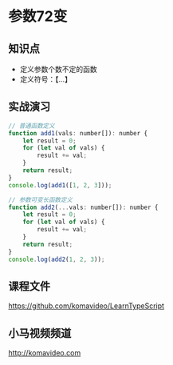 参数72变
========

## 知识点

* 定义参数个数不定的函数
* 定义符号：【...】

## 实战演习

~~~js
// 普通函数定义
function add1(vals: number[]): number {
    let result = 0;
    for (let val of vals) {
        result += val;
    }
    return result;
}
console.log(add1([1, 2, 3]));

// 参数可变长函数定义
function add2(...vals: number[]): number {
    let result = 0;
    for (let val of vals) {
        result += val;
    }
    return result;
}
console.log(add2(1, 2, 3));
~~~

## 课程文件

https://github.com/komavideo/LearnTypeScript

## 小马视频频道

http://komavideo.com
